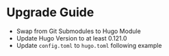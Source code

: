 # Upgrade Guide

* Swap from Git Submodules to Hugo Module
* Update Hugo Version to at least 0.121.0
* Update `config.toml` to `hugo.toml` following example
